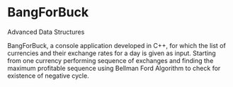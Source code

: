 # BangForBuck
Advanced Data Structures


BangForBuck, a console application developed in C++, for which the list of currencies and
their exchange rates for a day is given as input. Starting from one currency performing
sequence of exchanges and finding the maximum profitable sequence using Bellman Ford
Algorithm to check for existence of negative cycle.
